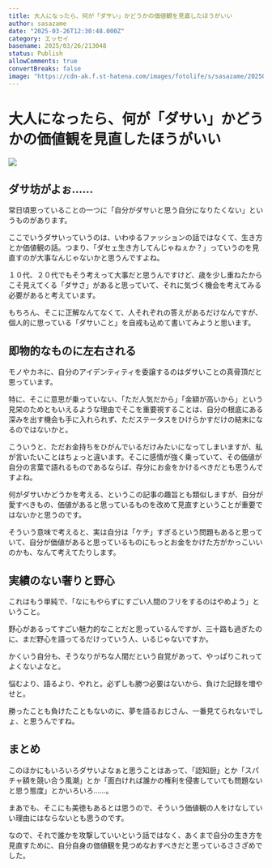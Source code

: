 ```yaml
---
title: 大人になったら、何が「ダサい」かどうかの価値観を見直したほうがいい
author: sasazame
date: "2025-03-26T12:30:48.000Z"
category: エッセイ
basename: 2025/03/26/213048
status: Publish
allowComments: true
convertBreaks: false
image: "https://cdn-ak.f.st-hatena.com/images/fotolife/s/sasazame/20250326/20250326203007.png"
---
```

# 大人になったら、何が「ダサい」かどうかの価値観を見直したほうがいい

![](https://cdn-ak.f.st-hatena.com/images/fotolife/s/sasazame/20250326/20250326203007.png)

<!-- Extended Body -->

## ダサ坊がよぉ……

常日頃思っていることの一つに「自分がダサいと思う自分になりたくない」というものがあります。

ここでいうダサいっていうのは、いわゆるファッションの話ではなくて、生き方とか価値観の話。つまり、「ダセェ生き方してんじゃねぇか？」っていうのを見直すのが大事なんじゃないかと思うんですよね。

１０代、２０代でもそう考えって大事だと思うんですけど、歳を少し重ねたからこそ見えてくる「ダサさ」があると思っていて、それに気づく機会を考えてみる必要があると考えています。

もちろん、そこに正解なんてなくて、人それぞれの答えがあるだけなんですが、個人的に思っている「ダサいこと」を自戒も込めて書いてみようと思います。

## 即物的なものに左右される

モノやカネに、自分のアイデンティティを委譲するのはダサいことの真骨頂だと思っています。

特に、そこに意思が乗っていない、「ただ人気だから」「金額が高いから」という見栄のためともいえるような理由でそこを重要視することは、自分の根底にある深みを出す機会も手に入れられず、ただステータスをひけらかすだけの結末になるのではないかと。

こういうと、ただお金持ちをひがんでいるだけみたいになってしまいますが、私が言いたいことはちょっと違います。そこに感情が強く乗っていて、その価値が自分の言葉で語れるものであるならば、存分にお金をかけるべきだとも思うんですよね。

何がダサいかどうかを考える、というこの記事の趣旨とも類似しますが、自分が愛すべきもの、価値があると思っているものを改めて見直すということが重要ではないかと思うのです。

そういう意味で考えると、実は自分は「ケチ」すぎるという問題もあると思っていて、自分が価値があると思っているものにもっとお金をかけた方がかっこいいのかも、なんて考えてたりします。

## 実績のない奢りと野心

これはもう単純で、「なにもやらずにすごい人間のフリをするのはやめよう」ということ。

野心があるってすごい魅力的なことだと思っているんですが、三十路も過ぎたのに、まだ野心を語ってるだけっていう人、いるじゃないですか。

かくいう自分も、そうなりがちな人間だという自覚があって、やっぱりこれってよくないよなと。

悩むより、語るより、やれと。必ずしも勝つ必要はないから、負けた記録を増やせと。

勝ったことも負けたこともないのに、夢を語るおじさん、一番見てられないでしょ、と思うんですね。

## まとめ

このほかにもいろいろダサいよなぁと思うことはあって、「認知厨」とか「スパチャ額を競い合う風潮」とか「面白ければ誰かの権利を侵害していても問題ないと思う態度」とかいろいろ……。

まあでも、そこにも美徳もあるとは思うので、そういう価値観の人をけなしていい理由にはならないとも思うのです。

なので、それで誰かを攻撃していいという話ではなく、あくまで自分の生き方を見直すために、自分自身の価値観を見つめなおすべきだと思っているささざめでした。
